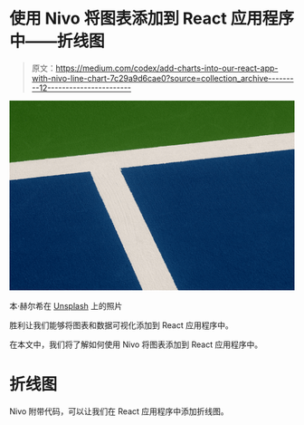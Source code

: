# 使用 Nivo 将图表添加到 React 应用程序中——折线图

> 原文：<https://medium.com/codex/add-charts-into-our-react-app-with-nivo-line-chart-7c29a9d6cae0?source=collection_archive---------12----------------------->

![](img/cad24097544e4bea91e790ea3d0b1386.png)

本·赫尔希在 [Unsplash](https://unsplash.com?utm_source=medium&utm_medium=referral) 上的照片

胜利让我们能够将图表和数据可视化添加到 React 应用程序中。

在本文中，我们将了解如何使用 Nivo 将图表添加到 React 应用程序中。

# 折线图

Nivo 附带代码，可以让我们在 React 应用程序中添加折线图。